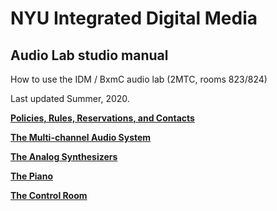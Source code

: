 # NYU Integrated Digital Media
## Audio Lab studio manual
How to use the IDM / BxmC audio lab (2MTC, rooms 823/824)

Last updated Summer, 2020.

**[Policies, Rules, Reservations, and Contacts](./rules.md)**

**[The Multi-channel Audio System](./multichannel.md)**

**[The Analog Synthesizers](./synths.md)**

**[The Piano](./piano.md)**

**[The Control Room](./controlroom.md)**


